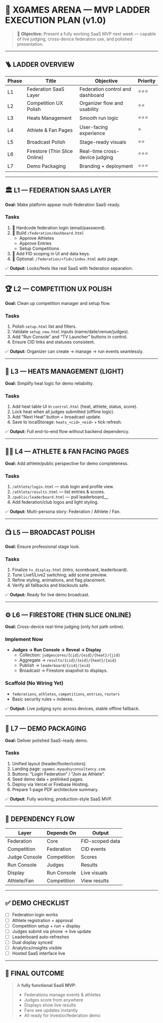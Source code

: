 # 🧭 XGAMES ARENA — MVP LADDER EXECUTION PLAN (v1.0)

> 🎯 **Objective:** Present a fully working SaaS MVP next week — capable of live judging, cross-device federation use, and polished presentation.

---

## 🪜 LADDER OVERVIEW

| Phase | Title | Objective | Priority |
|-------|--------|------------|-----------|
| L1 | Federation SaaS Layer | Federation control and dashboard | ⭐⭐⭐ |
| L2 | Competition UX Polish | Organizer flow and usability | ⭐⭐ |
| L3 | Heats Management | Smooth run logic | ⭐⭐⭐ |
| L4 | Athlete & Fan Pages | User-facing experience | ⭐ |
| L5 | Broadcast Polish | Stage-ready visuals | ⭐⭐ |
| L6 | Firestore (Thin Slice Online) | Real-time cross-device judging | ⭐⭐⭐ |
| L7 | Demo Packaging | Branding + deployment | ⭐⭐⭐ |

---

## 🏛 L1 — FEDERATION SAAS LAYER

**Goal:** Make platform appear multi-federation SaaS-ready.

### Tasks
1. 🔐 Hardcode federation login (email/password).  
2. 🧱 Build `/federation/dashboard.html`  
   - Approve Athletes  
   - Approve Entries  
   - Setup Competitions  
3. 🧩 Add FID scoping in UI and data keys.  
4. 🧱 Optional: `/federation/<fid>/index.html` auto page.  

✅ **Output:** Looks/feels like real SaaS with federation separation.

---

## 🏆 L2 — COMPETITION UX POLISH

**Goal:** Clean up competition manager and setup flow.

### Tasks
1. Polish `setup.html` list and filters.  
2. Validate `setup_new.html` inputs (name/date/venue/judges).  
3. Add “Run Console” and “TV Launcher” buttons in control.  
4. Ensure CID links and statuses consistent.  

✅ **Output:** Organizer can create → manage → run events seamlessly.

---

## 🏁 L3 — HEATS MANAGEMENT (LIGHT)

**Goal:** Simplify heat logic for demo reliability.

### Tasks
1. Add heat table UI in `control.html` (heat, athlete, status, score).  
2. Lock heat when all judges submitted (offline logic).  
3. Add “Next Heat” button + broadcast update.  
4. Save to localStorage: `heats_<cid>_<eid>` + tick refresh.  

✅ **Output:** Full end-to-end flow without backend dependency.

---

## 🧍‍♂️ L4 — ATHLETE & FAN FACING PAGES

**Goal:** Add athlete/public perspective for demo completeness.

### Tasks
1. `/athlete/login.html` — stub login and profile view.  
2. `/athlete/results.html` — list entries & scores.  
3. `/public/leaderboard.html` — pull leaderboard_<CID>_<EID>.  
4. Add federation/club logos and light styling.  

✅ **Output:** Multi-persona story: Federation / Athlete / Fan.

---

## 📺 L5 — BROADCAST POLISH

**Goal:** Ensure professional stage look.

### Tasks
1. Finalize `tv_display.html` (intro, scoreboard, leaderboard).  
2. Tune Live1/Live2 switching; add scene preview.  
3. Refine styling, animations, and flag placement.  
4. Verify all fallbacks and blackouts safe.  

✅ **Output:** Ready for live demo broadcast.

---

## ⚙️ L6 — FIRESTORE (THIN SLICE ONLINE)

**Goal:** Cross-device real-time judging (only hot path online).

### Implement Now
- **Judges → Run Console → Reveal → Display**
  - Collection: `judgescores/{cid}/{eid}/{heat}/{jid}`  
  - Aggregate → `results/{cid}/{eid}/{heat}/{aid}`  
  - Publish → `leaderboard/{cid}/{eid}`  
  - Broadcast → Firestore snapshot to displays.

### Scaffold (No Wiring Yet)
- `federations`, `athletes`, `competitions`, `entries`, `rosters`  
- Basic security rules + indexes.

✅ **Output:** Live judging sync across devices, stable offline fallback.

---

## 🎨 L7 — DEMO PACKAGING

**Goal:** Deliver polished SaaS-ready demo.

### Tasks
1. Unified layout (header/footer/colors).  
2. Landing page: `xgames.myqudsyconsultancy.com`.  
3. Buttons: “Login Federation” / “Join as Athlete”.  
4. Seed demo data + prelinked pages.  
5. Deploy via Vercel or Firebase Hosting.  
6. Prepare 1-page PDF architecture summary.  

✅ **Output:** Fully working, production-style SaaS MVP.

---

## 🧱 DEPENDENCY FLOW

| Layer | Depends On | Output |
|--------|-------------|---------|
| Federation | Core | FID-scoped data |
| Competition | Federation | CID events |
| Judge Console | Competition | Scores |
| Run Console | Judges | Results |
| Display | Run Console | Live visuals |
| Athlete/Fan | Competition | View results |

---

## ✅ DEMO CHECKLIST

- [ ] Federation login works  
- [ ] Athlete registration + approval  
- [ ] Competition setup + run + display  
- [ ] Judges submit via phone → live update  
- [ ] Leaderboard auto-refreshes  
- [ ] Dual display synced  
- [ ] Analytics/insights visible  
- [ ] Hosted SaaS interface live  

---

## 🚀 FINAL OUTCOME

> A **fully functional SaaS MVP**:  
> - Federations manage events & athletes  
> - Judges score from anywhere  
> - Displays show live results  
> - Fans see updates instantly  
> - All ready for investor/federation demo
